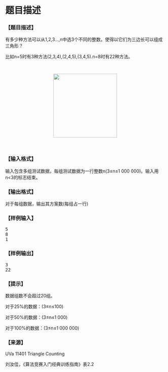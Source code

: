 # 题目描述


<h3>
【题目描述】
</h3>
<p>
有多少种方法可以从1,2,3...,n中选3个不同的整数。使得以它们为三边长可以组成三角形？
</p>
<p>
比如n=5时有3种方法(2,3,4),(2,4,5),(3,4,5).n=8时有22种方法。
</p>
<p>
<br/>
</p>
<center>
<img src="/upload/image/20140109/20140109013709_42741.png" alt="" height="201" width="201"/> 
</center>
<p>
<br/>
</p>
<h3>
【输入格式】
</h3>
<p>
输入包含多组测试数据，每组测试数据为一行整数n(3≤n≤1 000 000)。输入用n&lt;3的标志结束。
</p>
<h3>
【输出格式】
</h3>
<p>
对于每组数据，输出其方案数(每组占一行)
</p>
<h3>
【样例输入】
</h3>
<pre>5
8
1
</pre>
<h3>
【样例输出】
</h3>
<pre>3
22
</pre>
<h3>
【提示】
</h3>
<p>
数据组数不会超过20组。
</p>
<p>
对于25%的数据：(3≤n≤100)
</p>
<p>
对于50%的数据：(3≤n≤1 000)
</p>
<p>
对于100%的数据：(3≤n≤1 000 000)
</p>
<h3>
【来源】
</h3>
<p>
UVa 11401 Triangle Counting
</p>
<p>
刘汝佳，《算法竞赛入门经典训练指南》表2.2
</p>
